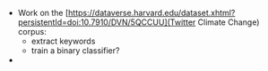 - Work on the [https://dataverse.harvard.edu/dataset.xhtml?persistentId=doi:10.7910/DVN/5QCCUU](Twitter Climate Change) corpus:
	- extract keywords
	- train a binary classifier?
- 
